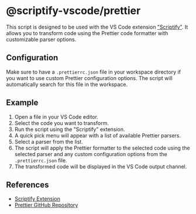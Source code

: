 # @scriptify-vscode/prettier

This script is designed to be used with the VS Code extension ["Scriptify"](https://marketplace.visualstudio.com/items?itemName=scriptify.scriptify). It allows you to transform code using the Prettier code formatter with customizable parser options.

## Configuration

Make sure to have a `.prettierrc.json` file in your workspace directory if you want to use custom Prettier configuration options. The script will automatically search for this file in the workspace.

## Example

1. Open a file in your VS Code editor.
2. Select the code you want to transform.
3. Run the script using the "Scriptify" extension.
4. A quick pick menu will appear with a list of available Prettier parsers.
5. Select a parser from the list.
6. The script will apply the Prettier formatter to the selected code using the selected parser and any custom configuration options from the `.prettierrc.json` file.
7. The transformed code will be displayed in the VS Code output channel.


## References

- [Scriptify Extension](https://marketplace.visualstudio.com/items?itemName=scriptify.scriptify)
- [Prettier GitHub Repository](https://github.com/prettier/prettier)
